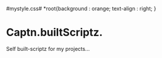 #mystyle.css#
*root{background : orange; text-align : right;
}
# Captn.builtScriptz.
Self built-scriptz for my projects...
